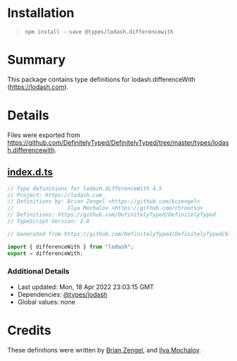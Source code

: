 # Installation
> `npm install --save @types/lodash.differencewith`

# Summary
This package contains type definitions for lodash.differenceWith (https://lodash.com).

# Details
Files were exported from https://github.com/DefinitelyTyped/DefinitelyTyped/tree/master/types/lodash.differencewith.
## [index.d.ts](https://github.com/DefinitelyTyped/DefinitelyTyped/tree/master/types/lodash.differencewith/index.d.ts)
````ts
// Type definitions for lodash.differenceWith 4.5
// Project: https://lodash.com
// Definitions by: Brian Zengel <https://github.com/bczengel>
//                 Ilya Mochalov <https://github.com/chrootsu>
// Definitions: https://github.com/DefinitelyTyped/DefinitelyTyped
// TypeScript Version: 2.8

// Generated from https://github.com/DefinitelyTyped/DefinitelyTyped/blob/master/types/lodash/scripts/generate-modules.ts

import { differenceWith } from "lodash";
export = differenceWith;

````

### Additional Details
 * Last updated: Mon, 18 Apr 2022 23:03:15 GMT
 * Dependencies: [@types/lodash](https://npmjs.com/package/@types/lodash)
 * Global values: none

# Credits
These definitions were written by [Brian Zengel](https://github.com/bczengel), and [Ilya Mochalov](https://github.com/chrootsu).
